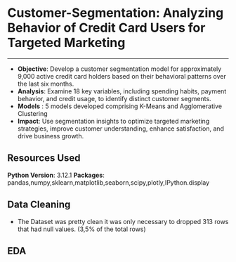 # Customer-Segmentation: Analyzing Behavior of Credit Card Users for Targeted Marketing
---

- **Objective**: Develop a customer segmentation model for approximately 9,000 active credit card holders based on their behavioral patterns over the last six months.
- **Analysis**: Examine 18 key variables, including spending habits, payment behavior, and credit usage, to identify distinct customer segments.
- **Models** : 5 models developed comprising K-Means and Agglomerative Clustering
- **Impact**: Use segmentation insights to optimize targeted marketing strategies, improve customer understanding, enhance satisfaction, and drive business growth.

## Resources Used

**Python Version**: 3.12.1
**Packages**: pandas,numpy,sklearn,matplotlib,seaborn,scipy,plotly,IPython.display

## Data Cleaning

- The Dataset was pretty clean it was only necessary to dropped 313 rows that had null values. (3,5% of the total rows)

## EDA

